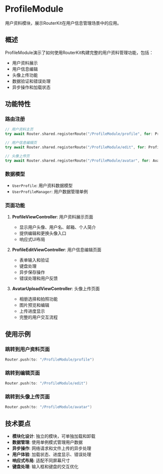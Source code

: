 # ProfileModule

用户资料模块，展示RouterKit在用户信息管理场景中的应用。

## 概述

ProfileModule演示了如何使用RouterKit构建完整的用户资料管理功能，包括：

- 用户资料展示
- 用户信息编辑
- 头像上传功能
- 数据验证和错误处理
- 异步操作和加载状态

## 功能特性

### 路由注册

```swift
// 用户资料主页
try await Router.shared.registerRoute("/ProfileModule/profile", for: ProfileViewController.self)

// 用户信息编辑页
try await Router.shared.registerRoute("/ProfileModule/edit", for: ProfileEditViewController.self)

// 头像上传页
try await Router.shared.registerRoute("/ProfileModule/avatar", for: AvatarUploadViewController.self)
```

### 数据模型

- `UserProfile`: 用户资料数据模型
- `UserProfileManager`: 用户数据管理单例

### 页面功能

1. **ProfileViewController**: 用户资料展示页面
   - 显示用户头像、用户名、邮箱、个人简介
   - 提供编辑和更换头像入口
   - 响应式UI布局

2. **ProfileEditViewController**: 用户信息编辑页面
   - 表单输入和验证
   - 键盘处理
   - 异步保存操作
   - 错误处理和用户反馈

3. **AvatarUploadViewController**: 头像上传页面
   - 相册选择和拍照功能
   - 图片预览和编辑
   - 上传进度显示
   - 完整的用户交互流程

## 使用示例

### 跳转到用户资料页面

```swift
Router.push(to: "/ProfileModule/profile")
```

### 跳转到编辑页面

```swift
Router.push(to: "/ProfileModule/edit")
```

### 跳转到头像上传页面

```swift
Router.push(to: "/ProfileModule/avatar")
```

## 技术要点

- **模块化设计**: 独立的模块，可单独加载和卸载
- **数据管理**: 使用单例模式管理用户数据
- **异步操作**: 网络请求和文件上传的异步处理
- **用户体验**: 加载状态、进度显示、错误处理
- **响应式布局**: 适配不同屏幕尺寸
- **键盘处理**: 输入框和键盘的交互优化